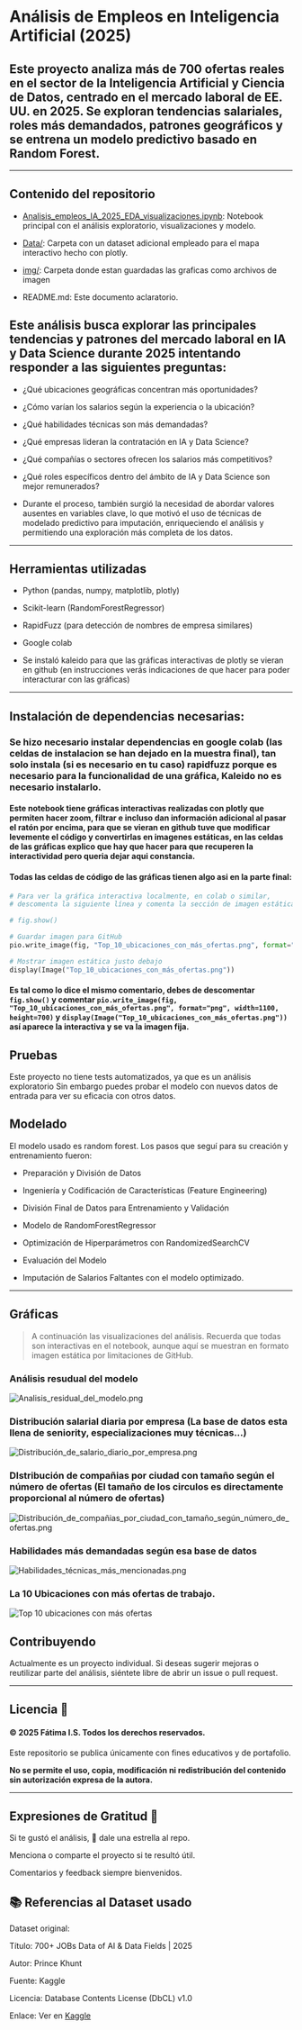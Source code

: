 # Análisis de Empleos en Inteligencia Artificial (2025)

## Este proyecto analiza más de 700 ofertas reales en el sector de la Inteligencia Artificial y Ciencia de Datos, centrado en el mercado laboral de EE. UU. en 2025. Se exploran tendencias salariales, roles más demandados, patrones geográficos y se entrena un modelo predictivo basado en Random Forest.

---
## Contenido del repositorio

- [Analisis_empleos_IA_2025_EDA_visualizaciones.ipynb](https://github.com/kumichin/Analisis-empleos-ia-2025/blob/main/Analisis_empleos_IA_2025_EDA_v2_visualizaciones.ipynb): Notebook principal con el análisis exploratorio, visualizaciones y modelo.

- [Data/](https://github.com/kumichin/Analisis-empleos-ia-2025/tree/main/Data): Carpeta con un dataset adicional empleado para el mapa interactivo hecho con plotly.

- [img/](https://github.com/kumichin/Analisis-empleos-ia-2025/tree/main/img): Carpeta donde estan guardadas las graficas como archivos de imagen

- README.md: Este documento aclaratorio.


## Este análisis busca explorar las principales tendencias y patrones del mercado laboral en IA y Data Science durante 2025 intentando responder a las siguientes preguntas:

- ¿Qué ubicaciones geográficas concentran más oportunidades?

- ¿Cómo varían los salarios según la experiencia o la ubicación?

- ¿Qué habilidades técnicas son más demandadas?

- ¿Qué empresas lideran la contratación en IA y Data Science?

- ¿Qué compañías o sectores ofrecen los salarios más competitivos?

- ¿Qué roles específicos dentro del ámbito de IA y Data Science son mejor remunerados?

- Durante el proceso, también surgió la necesidad de abordar valores ausentes en variables clave, lo que motivó el uso de técnicas de modelado predictivo para imputación, enriqueciendo el análisis y permitiendo una exploración más completa de los datos.

---

## Herramientas utilizadas

- Python (pandas, numpy, matplotlib, plotly)

- Scikit-learn (RandomForestRegressor)

- RapidFuzz (para detección de nombres de empresa similares)

- Google colab

- Se instaló kaleido para que las gráficas interactivas de plotly se vieran en github (en instrucciones verás indicaciones de que hacer para poder interacturar con las gráficas)

--- 

## Instalación de dependencias necesarias:

### Se hizo necesario instalar dependencias en google colab (las celdas de instalacion se han dejado en la muestra final), tan solo instala (si es necesario en tu caso) rapidfuzz porque es necesario para la funcionalidad de una gráfica, Kaleido no es necesario instalarlo.

#### Este notebook tiene gráficas interactivas realizadas con plotly que permiten hacer zoom, filtrar e incluso dan información adicional al pasar el ratón por encima, para que se vieran en github tuve que modificar levemente el código y convertirlas en imagenes estáticas, en las celdas de las gráficas explico que hay que hacer para que recuperen la interactividad pero queria dejar aqui constancia.

#### Todas las celdas de código de las gráficas tienen algo asi en la parte final:

```python
# Para ver la gráfica interactiva localmente, en colab o similar,
# descomenta la siguiente línea y comenta la sección de imagen estática:

# fig.show()

# Guardar imagen para GitHub
pio.write_image(fig, "Top_10_ubicaciones_con_más_ofertas.png", format="png", width=1100, height=700)

# Mostrar imagen estática justo debajo
display(Image("Top_10_ubicaciones_con_más_ofertas.png"))

```
#### Es tal como lo dice el mismo comentario, debes de descomentar `fig.show()` y comentar `pio.write_image(fig, "Top_10_ubicaciones_con_más_ofertas.png", format="png", width=1100, height=700)` y `display(Image("Top_10_ubicaciones_con_más_ofertas.png"))` así aparece la interactiva y se va la imagen fija.



## Pruebas
Este proyecto no tiene tests automatizados, ya que es un análisis exploratorio Sin embargo puedes probar el modelo con nuevos datos de entrada para ver su eficacia con otros datos.


## Modelado

El modelo usado es random forest. Los pasos que seguí para su creación y entrenamiento fueron:

- Preparación y División de Datos

- Ingeniería y Codificación de Características (Feature Engineering)

- División Final de Datos para Entrenamiento y Validación

- Modelo de RandomForestRegressor

- Optimización de Hiperparámetros con RandomizedSearchCV

- Evaluación del Modelo

- Imputación de Salarios Faltantes con el modelo optimizado.

---

## Gráficas

> A continuación las visualizaciones del análisis. Recuerda que todas son interactivas en el notebook, aunque aquí se muestran en formato imagen estática por limitaciones de GitHub.

### Análisis resudual del modelo

![Analisis_residual_del_modelo.png](img/Analisis_residual_del_modelo.png)

### Distribución salarial diaria por empresa (La base de datos esta llena de seniority, especializaciones muy técnicas...)
![Distribución_de_salario_diario_por_empresa.png](img/Distribución_de_salario_diario_por_empresa.png)

### DIstribución de compañias por ciudad con tamaño según el número de ofertas (El tamaño de los circulos es directamente proporcional al número de ofertas)
![Distribución_de_compañias_por_ciudad_con_tamaño_según_número_de_ofertas.png](img/Distribución_de_compañias_por_ciudad_con_tamaño_según_número_de_ofertas.png)

### Habilidades más demandadas según esa base de datos
![Habilidades_técnicas_más_mencionadas.png](img/Habilidades_técnicas_más_mencionadas.png)

### La 10 Ubicaciones con más ofertas de trabajo.
![Top 10 ubicaciones con más ofertas](img/Top_10_ubicaciones_con_mas_ofertas.png)



## Contribuyendo

Actualmente es un proyecto individual.
Si deseas sugerir mejoras o reutilizar parte del análisis, siéntete libre de abrir un issue o pull request.

---

## Licencia 📄

#### © 2025 Fátima I.S. Todos los derechos reservados.

Este repositorio se publica únicamente con fines educativos y de portafolio.

**No se permite el uso, copia, modificación ni redistribución del contenido sin autorización expresa de la autora.**

---

## Expresiones de Gratitud 🎁

Si te gustó el análisis, 🌟 dale una estrella al repo.

Menciona o comparte el proyecto si te resultó útil.

Comentarios y feedback siempre bienvenidos.




## 📚 Referencias al Dataset usado

Dataset original:

Título: 700+ JOBs Data of AI & Data Fields | 2025

Autor: Prince Khunt

Fuente: Kaggle

Licencia: Database Contents License (DbCL) v1.0

Enlace: Ver en [Kaggle](https://www.kaggle.com/datasets/princekhunt19/700-jobs-data-of-ai-and-data-fields-2025)

